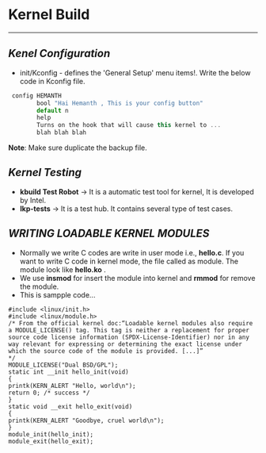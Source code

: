 # Kernel Build
---

***Kenel Configuration***
---

 * init/Kconfig - defines the 'General Setup' menu items!. Write the below code in Kconfig file.

```javascript
 config HEMANTH
        bool "Hai Hemanth , This is your config button"
        default n
        help
        Turns on the hook that will cause this kernel to ...
        blah blah blah
```
**Note**: Make sure duplicate the backup file. 

***Kernel Testing***
---

 * **kbuild Test Robot**  -> It is a automatic test tool for kernel, It is developed by Intel. 
 * **lkp-tests**    -> It is a test hub. It contains several type of test cases.


***WRITING LOADABLE KERNEL MODULES***
---

 * Normally we write C codes are write in user mode i.e., **hello.c**. If you want to write C code in kernel mode, the file called as module. The module look like **hello.ko** . 
 * We use **insmod** for insert the module into kernel and **rmmod** for remove the module.
 * This is sampple code...
```
#include <linux/init.h>
#include <linux/module.h>
/* From the official kernel doc:“Loadable kernel modules also require a MODULE_LICENSE() tag. This tag is neither a replacement for proper source code license information (SPDX-License-Identifier) nor in any way relevant for expressing or determining the exact license under which the source code of the module is provided. [...]”
*/
MODULE_LICENSE("Dual BSD/GPL");
static int __init hello_init(void)
{
printk(KERN_ALERT "Hello, world\n");
return 0; /* success */
}
static void __exit hello_exit(void)
{
printk(KERN_ALERT "Goodbye, cruel world\n");
}
module_init(hello_init);
module_exit(hello_exit);

```

